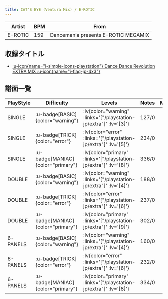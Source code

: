 ```yaml
---
title: CAT'S EYE (Ventura Mix) / E-ROTIC
---
```


|Artist|BPM|From|
|------|---|----|
|E-ROTIC|159|Dancemania presents E-ROTIC MEGAMIX|

## 収録タイトル

- [ :u-icon{name="i-simple-icons-playstation"} Dance Dance Revolution EXTRA MIX :u-icon{name="i-flag-jp-4x3"} ](/playstation-jp/extra)

## 譜面一覧

|PlayStyle|Difficulty|Levels|Notes|Movie|
|---------|----------|------|-----|-----|
|SINGLE| :u-badge[BASIC]{color="warning"} | :lv{color="warning" :links='["/playstation-jp/extra"]' :lv='[3]'} |127/0||
|SINGLE| :u-badge[TRICK]{color="error"} | :lv{color="error" :links='["/playstation-jp/extra"]' :lv='[5]'} |234/0||
|SINGLE| :u-badge[MANIAC]{color="primary"} | :lv{color="primary" :links='["/playstation-jp/extra"]' :lv='[8]'} |336/0||
|DOUBLE| :u-badge[BASIC]{color="warning"} | :lv{color="warning" :links='["/playstation-jp/extra"]' :lv='[4]'} |188/0||
|DOUBLE| :u-badge[TRICK]{color="error"} | :lv{color="error" :links='["/playstation-jp/extra"]' :lv='[6]'} |237/0||
|DOUBLE| :u-badge[MANIAC]{color="primary"} | :lv{color="primary" :links='["/playstation-jp/extra"]' :lv='[9]'} |302/0||
|6-PANELS| :u-badge[BASIC]{color="warning"} | :lv{color="warning" :links='["/playstation-jp/extra"]' :lv='[4]'} |160/0||
|6-PANELS| :u-badge[TRICK]{color="error"} | :lv{color="error" :links='["/playstation-jp/extra"]' :lv='[6]'} |232/0||
|6-PANELS| :u-badge[MANIAC]{color="primary"} | :lv{color="primary" :links='["/playstation-jp/extra"]' :lv='[8]'} |334/0||
